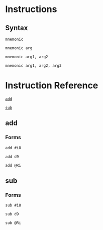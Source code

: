 
Instructions
============

Syntax
------

```
mnemonic
```

```
mnemonic arg
```

```
mnemonic arg1, arg2
```

```
mnemonic arg1, arg2, arg3
```

Instruction Reference
=====================

[`add`](#add)

[`sub`](#sub)

add
---

### Forms

```
add #i8
```

```
add d9
```

```
add @Ri
```

sub
---

### Forms

```
sub #i8
```

```
sub d9
```

```
sub @Ri
```
